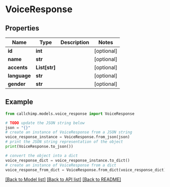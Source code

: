 # VoiceResponse


## Properties

Name | Type | Description | Notes
------------ | ------------- | ------------- | -------------
**id** | **int** |  | [optional] 
**name** | **str** |  | [optional] 
**accents** | **List[str]** |  | [optional] 
**language** | **str** |  | [optional] 
**gender** | **str** |  | [optional] 

## Example

```python
from callchimp.models.voice_response import VoiceResponse

# TODO update the JSON string below
json = "{}"
# create an instance of VoiceResponse from a JSON string
voice_response_instance = VoiceResponse.from_json(json)
# print the JSON string representation of the object
print(VoiceResponse.to_json())

# convert the object into a dict
voice_response_dict = voice_response_instance.to_dict()
# create an instance of VoiceResponse from a dict
voice_response_from_dict = VoiceResponse.from_dict(voice_response_dict)
```
[[Back to Model list]](../README.md#documentation-for-models) [[Back to API list]](../README.md#documentation-for-api-endpoints) [[Back to README]](../README.md)


